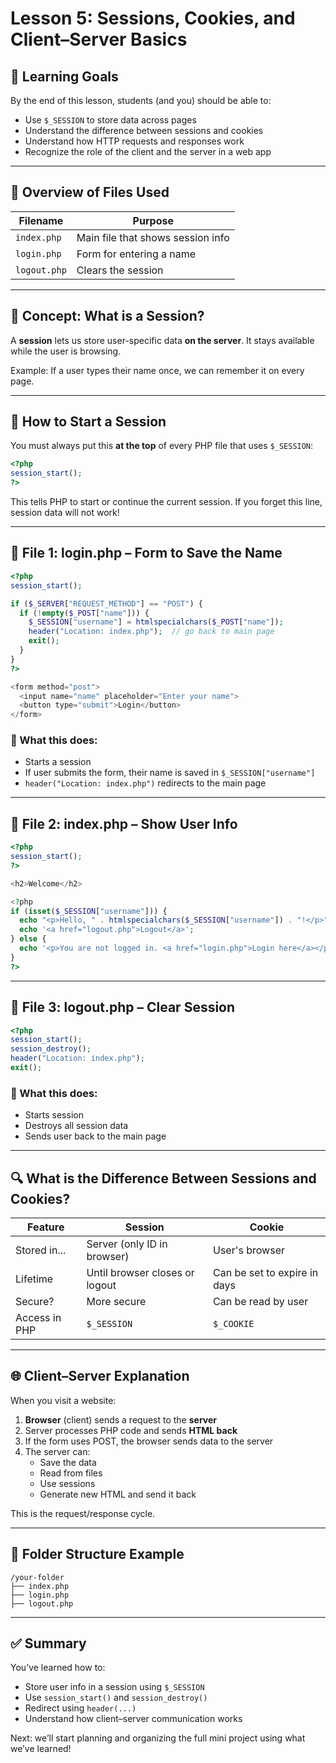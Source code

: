 # Lesson 5: Sessions, Cookies, and Client–Server Basics

## 🧠 Learning Goals

By the end of this lesson, students (and you) should be able to:
- Use `$_SESSION` to store data across pages
- Understand the difference between sessions and cookies
- Understand how HTTP requests and responses work
- Recognize the role of the client and the server in a web app

---

## 📁 Overview of Files Used

| Filename        | Purpose                              |
|-----------------|--------------------------------------|
| `index.php`     | Main file that shows session info    |
| `login.php`     | Form for entering a name             |
| `logout.php`    | Clears the session                   |

---

## 🧠 Concept: What is a Session?

A **session** lets us store user-specific data **on the server**. It stays available while the user is browsing.

Example: If a user types their name once, we can remember it on every page.

---

## 🔐 How to Start a Session

You must always put this **at the top** of every PHP file that uses `$_SESSION`:

```php
<?php
session_start();
?>
```

This tells PHP to start or continue the current session. If you forget this line, session data will not work!

---

## 📁 File 1: login.php – Form to Save the Name

```php
<?php
session_start();

if ($_SERVER["REQUEST_METHOD"] == "POST") {
  if (!empty($_POST["name"])) {
    $_SESSION["username"] = htmlspecialchars($_POST["name"]);
    header("Location: index.php");  // go back to main page
    exit();
  }
}
?>

<form method="post">
  <input name="name" placeholder="Enter your name">
  <button type="submit">Login</button>
</form>
```

### 📌 What this does:
- Starts a session
- If user submits the form, their name is saved in `$_SESSION["username"]`
- `header("Location: index.php")` redirects to the main page

---

## 📁 File 2: index.php – Show User Info

```php
<?php
session_start();
?>

<h2>Welcome</h2>

<?php
if (isset($_SESSION["username"])) {
  echo "<p>Hello, " . htmlspecialchars($_SESSION["username"]) . "!</p>";
  echo '<a href="logout.php">Logout</a>';
} else {
  echo '<p>You are not logged in. <a href="login.php">Login here</a></p>';
}
?>
```

---

## 📁 File 3: logout.php – Clear Session

```php
<?php
session_start();
session_destroy();
header("Location: index.php");
exit();
```

### 📌 What this does:
- Starts session
- Destroys all session data
- Sends user back to the main page

---

## 🔍 What is the Difference Between Sessions and Cookies?

| Feature         | Session                          | Cookie                          |
|----------------|----------------------------------|---------------------------------|
| Stored in...    | Server (only ID in browser)      | User's browser                  |
| Lifetime        | Until browser closes or logout   | Can be set to expire in days    |
| Secure?         | More secure                      | Can be read by user             |
| Access in PHP   | `$_SESSION`                      | `$_COOKIE`                      |

---

## 🌐 Client–Server Explanation

When you visit a website:

1. **Browser** (client) sends a request to the **server**
2. Server processes PHP code and sends **HTML back**
3. If the form uses POST, the browser sends data to the server
4. The server can:
   - Save the data
   - Read from files
   - Use sessions
   - Generate new HTML and send it back

This is the request/response cycle.

---

## 📂 Folder Structure Example

```
/your-folder
├── index.php
├── login.php
├── logout.php
```

---

## ✅ Summary

You’ve learned how to:
- Store user info in a session using `$_SESSION`
- Use `session_start()` and `session_destroy()`
- Redirect using `header(...)`
- Understand how client–server communication works

Next: we’ll start planning and organizing the full mini project using what we’ve learned!

